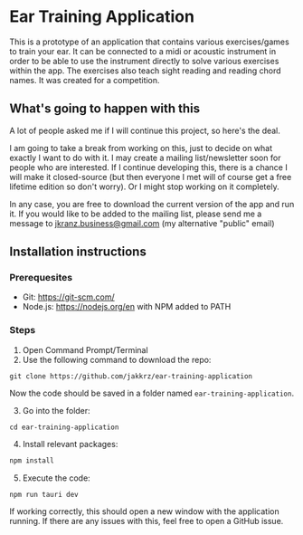 # Ear Training Application

This is a prototype of an application that contains various exercises/games to train your ear. It can be connected to a midi or acoustic instrument in order to be able to use the instrument directly to solve various exercises within the app. The exercises also teach sight reading and reading chord names. It was created for a competition.

## What's going to happen with this

A lot of people asked me if I will continue this project, so here's the deal. 

I am going to take a break from working on this, just to decide on what exactly I want to do with it. I may create a mailing list/newsletter soon for people who are interested. If I continue developing this, there is a chance I will make it closed-source (but then everyone I met will of course get a free lifetime edition so don't worry). Or I might stop working on it completely. 

In any case, you are free to download the current version of the app and run it. If you would like to be added to the mailing list, please send me a message to jkranz.business@gmail.com (my alternative "public" email)

## Installation instructions

### Prerequesites

- Git: https://git-scm.com/
- Node.js: https://nodejs.org/en with NPM added to PATH

### Steps

1. Open Command Prompt/Terminal
2. Use the following command to download the repo:
```
git clone https://github.com/jakkrz/ear-training-application
```
Now the code should be saved in a folder named `ear-training-application`.

3. Go into the folder:
```
cd ear-training-application
```
4. Install relevant packages:
```cmd
npm install
```
5. Execute the code:
```
npm run tauri dev
```
If working correctly, this should open a new window with the application running. If there are any issues with this, feel free to open a GitHub issue.
